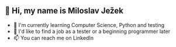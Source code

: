 ## 👋 Hi, my name is Miloslav Ježek
- 🌱 I'm currently learning Computer Science, Python and testing
- 👀 I'd like to find a job as a tester or a beginning programmer later
- 📫 You can reach me on LinkedIn

<!---
milojezek/milojezek is a ✨ special ✨ repository because its `README.md` (this file) appears on your GitHub profile.
You can click the Preview link to take a look at your changes.
--->
